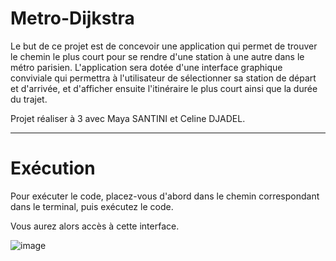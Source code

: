 # Metro-Dijkstra
Le but de ce projet est de concevoir une application qui permet de trouver le chemin le plus court pour se rendre d'une station à une autre dans le métro parisien.   L'application sera dotée d'une interface graphique conviviale qui permettra à l'utilisateur de sélectionner sa station de départ et d'arrivée, et d'afficher ensuite l'itinéraire le plus court ainsi que la durée du trajet.

Projet réaliser à 3 avec Maya SANTINI et Celine DJADEL.

---
# Exécution
Pour exécuter le code, placez-vous d'abord dans le chemin correspondant dans le terminal, puis exécutez le code.

Vous aurez alors accès à cette interface.

![image](https://user-images.githubusercontent.com/72187742/233806363-da6a15c0-cec5-46e8-b46c-3022d04b7115.png)
